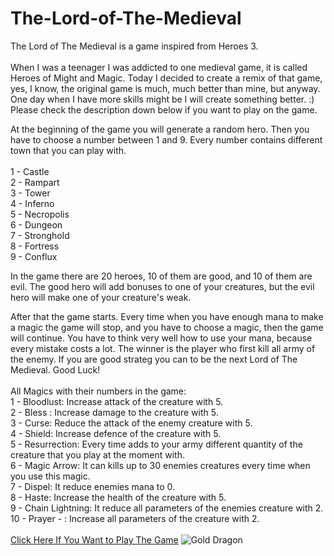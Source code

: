 # The-Lord-of-The-Medieval
The Lord of The Medieval is a game inspired from Heroes 3.
<br/>
<br/>
When I was a teenager I was addicted to one medieval game, it is called Heroes of Might and Magic. Today I decided to create a remix of that game, yes, I know, the original game is much, much better than mine, but anyway. One day when I have more skills might be I will create something better. :) <br/>Please check the description down below if you want to play on the game.

At the beginning of the game you will generate a random hero. Then you have to choose a number between 1 and 9. Every number contains different town that you can play with. <br/>
<br/>
1 - Castle <br/>
2 - Rampart <br/>
3 - Tower <br/>
4 - Inferno <br/>
5 - Necropolis <br/>
6 - Dungeon <br/>
7 - Stronghold <br/>
8 - Fortress <br/>
9 - Conflux <br/>

In the game there are 20 heroes, 10 of them are good, and 10 of them are evil. The good hero will add bonuses to one of your creatures, but the evil hero will make one of your creature's weak.

After that the game starts. Every time when you have enough mana to make a magic the game will stop, and you have to choose a magic, then the game will continue. You have to think very well how to use your mana, because every mistake costs a lot. The winner is the player who first kill all army of the enemy. If you are good strateg you can to be the next Lord of The Medieval. Good Luck! <br/>
<br/>
All Magics with their numbers in the game:<br/>
1 - Bloodlust: Increase attack of the creature with 5. <br/>
2 - Bless : Increase damage to the creature with 5. <br/>
3 - Curse: Reduce the attack of the enemy creature with 5. <br/>
4 - Shield: Increase defence of the creature with 5. <br/>
5 - Resurrection: Every time adds to your army different quantity of the creature that you play at the moment with. <br/>
6 - Magic Arrow: It can kills up to 30 enemies creatures every time when you use this magic. <br/>
7 - Dispel: It reduce enemies mana to 0. <br/>
8 - Haste: Increase the health of the creature with 5. <br/>
9 - Chain Lightning: It reduce all parameters of the enemies creature with 2. <br/>
10 - Prayer - : Increase all parameters of the creature with 2. <br/>
<br/>
[Click Here If You Want to Play The Game](https://replit.com/@HristianBalevsk/The-Lord-of-The-Medieval?v=1)
![Gold Dragon](https://user-images.githubusercontent.com/114162692/232104884-2a128d67-01dc-4452-a7af-18771c0881f7.png)

